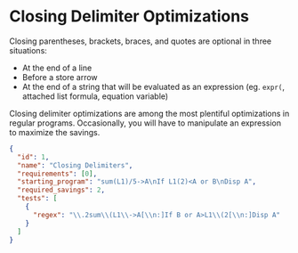 # Closing Delimiter Optimizations
Closing parentheses, brackets, braces, and quotes are optional in three situations:
 - At the end of a line
 - Before a store arrow
 - At the end of a string that will be evaluated as an expression (eg. `expr(`, attached list formula, equation variable)

Closing delimiter optimizations are among the most plentiful optimizations in regular programs. Occasionally, you will have to manipulate an expression to maximize the savings.

```json
{
  "id": 1,
  "name": "Closing Delimiters",
  "requirements": [0],
  "starting_program": "sum(L1)/5->A\nIf L1(2)<A or B\nDisp A",
  "required_savings": 2,
  "tests": [
    {
      "regex": "\\.2sum\\(L1\\->A[\\n:]If B or A>L1\\(2[\\n:]Disp A"
    }
  ]
}
```